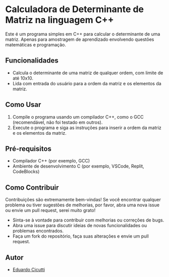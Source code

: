 # Calculadora de Determinante de Matriz na linguagem C++

Este é um programa simples em C++ para calcular o determinante de uma matriz. Apenas para amostragem de aprendizado envolvendo questões matemáticas e programação.

## Funcionalidades

- Calcula o determinante de uma matriz de qualquer ordem, com limite de até 10x10.
- Lida com entrada do usuário para a ordem da matriz e os elementos da matriz.

## Como Usar

1. Compile o programa usando um compilador C++, como o GCC (recomendável, não foi testado em outros).
2. Execute o programa e siga as instruções para inserir a ordem da matriz e os elementos da matriz.

## Pré-requisitos

- Compilador C++ (por exemplo, GCC)
- Ambiente de desenvolvimento C (por exemplo, VSCode, Replit, CodeBlocks)

## Como Contribuir

Contribuições são extremamente bem-vindas! Se você encontrar qualquer problema ou tiver sugestões de melhorias, por favor, abra uma nova issue ou envie um pull request, serei muito grato!

- Sinta-se à vontade para contribuir com melhorias ou correções de bugs.
- Abra uma issue para discutir ideias de novas funcionalidades ou problemas encontrados.
- Faça um fork do repositório, faça suas alterações e envie um pull request.

## Autor

- [Eduardo Cicutti](https://github.com/eduardocicutti) 

